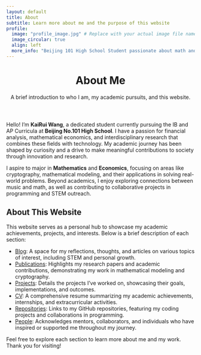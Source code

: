 ```yaml
---
layout: default
title: About
subtitle: Learn more about me and the purpose of this website
profile:
  image: "profile_image.jpg" # Replace with your actual image file name
  image_circular: true
  align: left
  more_info: "Beijing 101 High School Student passionate about math and economics"
---
```


<div class="post">
  <header class="post-header">
    <h1 class="post-title">
      About Me
    </h1>
    <p class="desc">A brief introduction to who I am, my academic pursuits, and this website.</p>
  </header>

  <article>
    <p>
      Hello! I’m <strong>KaiRui Wang</strong>, a dedicated student currently pursuing the IB and AP Curricula at <strong>Beijing No.101 High School</strong>. I have a passion for financial analysis, mathematical economics, and interdisciplinary research that combines these fields with technology. My academic journey has been shaped by curiosity and a drive to make meaningful contributions to society through innovation and research.
    </p>
    <p>
      I aspire to major in <strong>Mathematics</strong> and <strong>Economics</strong>, focusing on areas like cryptography, mathematical modeling, and their applications in solving real-world problems. Beyond academics, I enjoy exploring connections between music and math, as well as contributing to collaborative projects in programming and STEM outreach.
    </p>
    <h2>About This Website</h2>
    <p>
      This website serves as a personal hub to showcase my academic achievements, projects, and interests. Below is a brief description of each section:
    </p>
    <ul>
      <li>
        <a href="{{ '/blog/' | relative_url }}">Blog</a>: A space for my reflections, thoughts, and articles on various topics of interest, including STEM and personal growth.
      </li>
      <li>
        <a href="{{ '/publications/' | relative_url }}">Publications</a>: Highlights my research papers and academic contributions, demonstrating my work in mathematical modeling and cryptography.
      </li>
      <li>
        <a href="{{ '/projects/' | relative_url }}">Projects</a>: Details the projects I’ve worked on, showcasing their goals, implementations, and outcomes.
      </li>
      <li>
        <a href="{{ '/cv/' | relative_url }}">CV</a>: A comprehensive resume summarizing my academic achievements, internships, and extracurricular activities.
      </li>
      <li>
        <a href="{{ '/repositories/' | relative_url }}">Repositories</a>: Links to my GitHub repositories, featuring my coding projects and collaborations in programming.
      </li>
      <li>
        <a href="{{ '/people/' | relative_url }}">People</a>: Acknowledges mentors, collaborators, and individuals who have inspired or supported me throughout my journey.
      </li>
    </ul>
    <p>Feel free to explore each section to learn more about me and my work. Thank you for visiting!</p>
  </article>
</div>
